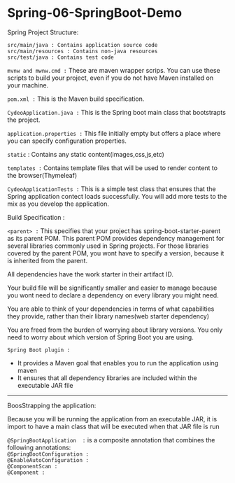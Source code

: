 # Spring-06-SpringBoot-Demo

Spring Project Structure:

`src/main/java : Contains application source code`  
`src/main/resources : Contains non-java resources`  
`src/test/java : Contains test code`


`mvnw and mwnw.cmd :` These are maven wrapper scrips. You can use these scripts to build your project, even if you do not have Maven installed on your machine.

`pom.xml :` This is the Maven build specification.

`CydeoApplication.java :` This is the Spring boot main class that bootstrapts the project.

`application.properties :` This file initially empty but offers a place where you can specify configuration properties.

`static` : Contains any static content(images,css,js,etc)

`templates :` Contains template files that will be used to render content to the browser(Thymeleaf)

`CydeoApplicationTests :`  This is a simple test class that ensures that the Spring application contect loads successfully. You will add more tests to the mix as you develop the application.


Build Specification :

`<parent> :` This specifies that your project has spring-boot-starter-parent as its parent POM. This parent POM provides dependency management for several libraries commonly used in Spring projects. For those libraries covered by the parent POM, you wont have to specify a version, because it is inherited from the parent.


All dependencies have the work starter in their artifact ID.

Your build file will be significantly smaller and easier to manage because you wont need to declare a dependency on every library you might need.

You are able to think of your dependencies in terms of what capabilities they provide, rather than their library names(web starter dependency)

You are freed from the burden of worrying about library versions. You only need to worry about which version of Spring Boot you are using.


`Spring Boot plugin :`

- It provides a Maven goal that enables you to run the application using maven
- It ensures that all dependency libraries are included within the executable JAR file
  ﻿

------
BoosStrapping the application:

Because you will be running the application from an executable JAR, it is import to have a main class that will be executed when that JAR file is run

`@SpringBootApplication  :` is a composite annotation that combines the following annotations:  
`@SpringBootConfiguration :`   
`@EnableAutoConfiguration :`  
`@ComponentScan : `  
`@Component :`  